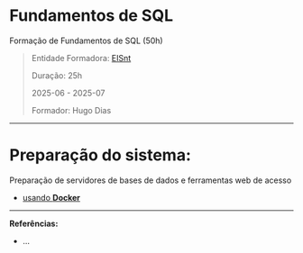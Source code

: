 # Fundamentos de SQL
Formação de Fundamentos de SQL (50h)

> Entidade Formadora: [EISnt](https://eisnt.com/)
>
> Duração: 25h
> 
> 2025-06 - 2025-07
>
> Formador: Hugo Dias


* * *

# Preparação do sistema:
Preparação de servidores de bases de dados e ferramentas web de acesso 
- [usando **Docker**](system_prep/README.md)


* * *
**Referências:**
* ...
